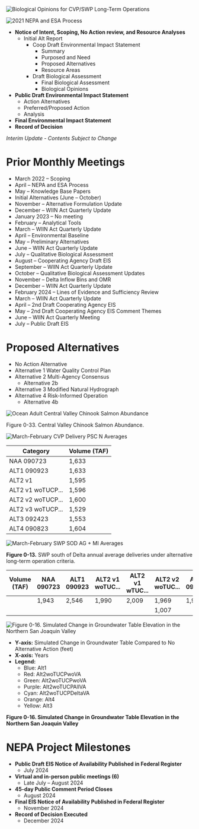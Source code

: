 <!-- Page 1 -->
![Biological Opinions for CVP/SWP Long-Term Operations](https://via.placeholder.com/768x1365.png?text=Biological+Opinions+for+CVP/SWP+Long-Term+Operations)
<!-- Page 2 -->
![2021 NEPA and ESA Process](https://via.placeholder.com/1365x768.png?text=2021+NEPA+and+ESA+Process)

- **Notice of Intent, Scoping, No Action review, and Resource Analyses**
  - Initial Alt Report
    - Coop Draft Environmental Impact Statement
      - Summary
      - Purposed and Need
      - Proposed Alternatives
      - Resource Areas
    - Draft Biological Assessment
      - Final Biological Assessment
      - Biological Opinions
- **Public Draft Environmental Impact Statement**
  - Action Alternatives
  - Preferred/Proposed Action
  - Analysis
- **Final Environmental Impact Statement**
- **Record of Decision**

*Interim Update - Contents Subject to Change*
<!-- Page 3 -->
# Prior Monthly Meetings

- March 2022 – Scoping
- April – NEPA and ESA Process
- May – Knowledge Base Papers
- Initial Alternatives (June – October)
- November – Alternative Formulation Update
- December – WIIN Act Quarterly Update
- January 2023 – No meeting
- February – Analytical Tools
- March – WIIN Act Quarterly Update
- April – Environmental Baseline
- May – Preliminary Alternatives
- June – WIIN Act Quarterly Update
- July – Qualitative Biological Assessment
- August – Cooperating Agency Draft EIS
- September – WIIN Act Quarterly Update
- October – Qualitative Biological Assessment Updates
- November – Delta Inflow Bins and OMR
- December – WIIN Act Quarterly Update
- February 2024 – Lines of Evidence and Sufficiency Review
- March – WIIN Act Quarterly Update
- April – 2nd Draft Cooperating Agency EIS
- May – 2nd Draft Cooperating Agency EIS Comment Themes
- June – WIIN Act Quarterly Meeting
- July – Public Draft EIS
<!-- Page 4 -->
# Proposed Alternatives

- No Action Alternative
- Alternative 1 Water Quality Control Plan
- Alternative 2 Multi-Agency Consensus
  - Alternative 2b
- Alternative 3 Modified Natural Hydrograph
- Alternative 4 Risk-Informed Operation
  - Alternative 4b
<!-- Page 5 -->
![Ocean Adult Central Valley Chinook Salmon Abundance](https://via.placeholder.com/1365x768.png?text=Ocean+Adult+Central+Valley+Chinook+Salmon+Abundance)

Figure 0-33. Central Valley Chinook Salmon Abundance.
<!-- Page 6 -->
![March-February CVP Delivery PSC N Averages](https://via.placeholder.com/1365x768.png?text=March-February+CVP+Delivery+PSC+N+Averages)

| Category                | Volume (TAF) |
|------------------------|---------------|
| NAA 090723             | 1,633         |
| ALT1 090923            | 1,633         |
| ALT2 v1                | 1,595         |
| ALT2 v1 woTUCP...     | 1,596         |
| ALT2 v2 woTUCP...     | 1,600         |
| ALT2 v3 woTUCP...     | 1,529         |
| ALT3 092423            | 1,553         |
| ALT4 090823            | 1,604         |
<!-- Page 7 -->
![March-February SWP SOD AG + MI Averages](https://via.placeholder.com/1365x768.png?text=March-February+SWP+SOD+AG+%2B+MI+Averages)

**Figure 0-13.** SWP south of Delta annual average deliveries under alternative long-term operation criteria.

| Volume (TAF) | NAA 090723 | ALT1 090923 | ALT2 v1 woTUC... | ALT2 v1 wTUC... | ALT2 v2 woTUC... | ALT3 092423 | ALT4 090823 |
|--------------|------------|--------------|-------------------|------------------|-------------------|--------------|--------------|
|              | 1,943      | 2,546        | 1,990             | 2,009            | 1,969             | 1,969        | 2,021        |
|              |            |              |                   |                  | 1,007             |              |              |
<!-- Page 8 -->
![Figure 0-16. Simulated Change in Groundwater Table Elevation in the Northern San Joaquin Valley](https://via.placeholder.com/768x1365.png?text=Figure+0-16.+Simulated+Change+in+Groundwater+Table+Elevation+in+the+Northern+San+Joaquin+Valley)

- **Y-axis:** Simulated Change in Groundwater Table Compared to No Alternative Action (feet)
- **X-axis:** Years
- **Legend:**
  - Blue: Alt1
  - Red: Alt2woTUCPwoVA
  - Green: Alt2woTUCPwoVA
  - Purple: Alt2woTUCPAllVA
  - Cyan: Alt2woTUCPDeltaVA
  - Orange: Alt4
  - Yellow: Alt3

**Figure 0-16. Simulated Change in Groundwater Table Elevation in the Northern San Joaquin Valley**
<!-- Page 9 -->
# NEPA Project Milestones

- **Public Draft EIS Notice of Availability Published in Federal Register**
  - July 2024
- **Virtual and in-person public meetings (6)**
  - Late July – August 2024
- **45-day Public Comment Period Closes**
  - August 2024
- **Final EIS Notice of Availability Published in Federal Register**
  - November 2024
- **Record of Decision Executed**
  - December 2024
